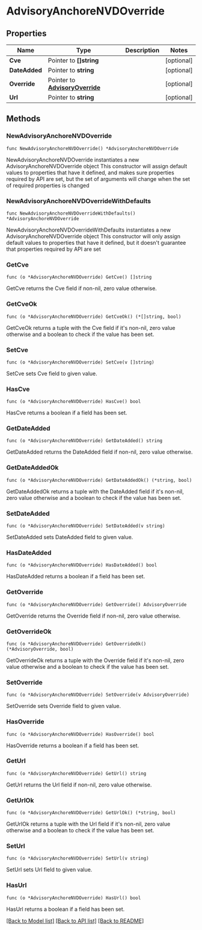 # AdvisoryAnchoreNVDOverride

## Properties

Name | Type | Description | Notes
------------ | ------------- | ------------- | -------------
**Cve** | Pointer to **[]string** |  | [optional] 
**DateAdded** | Pointer to **string** |  | [optional] 
**Override** | Pointer to [**AdvisoryOverride**](AdvisoryOverride.md) |  | [optional] 
**Url** | Pointer to **string** |  | [optional] 

## Methods

### NewAdvisoryAnchoreNVDOverride

`func NewAdvisoryAnchoreNVDOverride() *AdvisoryAnchoreNVDOverride`

NewAdvisoryAnchoreNVDOverride instantiates a new AdvisoryAnchoreNVDOverride object
This constructor will assign default values to properties that have it defined,
and makes sure properties required by API are set, but the set of arguments
will change when the set of required properties is changed

### NewAdvisoryAnchoreNVDOverrideWithDefaults

`func NewAdvisoryAnchoreNVDOverrideWithDefaults() *AdvisoryAnchoreNVDOverride`

NewAdvisoryAnchoreNVDOverrideWithDefaults instantiates a new AdvisoryAnchoreNVDOverride object
This constructor will only assign default values to properties that have it defined,
but it doesn't guarantee that properties required by API are set

### GetCve

`func (o *AdvisoryAnchoreNVDOverride) GetCve() []string`

GetCve returns the Cve field if non-nil, zero value otherwise.

### GetCveOk

`func (o *AdvisoryAnchoreNVDOverride) GetCveOk() (*[]string, bool)`

GetCveOk returns a tuple with the Cve field if it's non-nil, zero value otherwise
and a boolean to check if the value has been set.

### SetCve

`func (o *AdvisoryAnchoreNVDOverride) SetCve(v []string)`

SetCve sets Cve field to given value.

### HasCve

`func (o *AdvisoryAnchoreNVDOverride) HasCve() bool`

HasCve returns a boolean if a field has been set.

### GetDateAdded

`func (o *AdvisoryAnchoreNVDOverride) GetDateAdded() string`

GetDateAdded returns the DateAdded field if non-nil, zero value otherwise.

### GetDateAddedOk

`func (o *AdvisoryAnchoreNVDOverride) GetDateAddedOk() (*string, bool)`

GetDateAddedOk returns a tuple with the DateAdded field if it's non-nil, zero value otherwise
and a boolean to check if the value has been set.

### SetDateAdded

`func (o *AdvisoryAnchoreNVDOverride) SetDateAdded(v string)`

SetDateAdded sets DateAdded field to given value.

### HasDateAdded

`func (o *AdvisoryAnchoreNVDOverride) HasDateAdded() bool`

HasDateAdded returns a boolean if a field has been set.

### GetOverride

`func (o *AdvisoryAnchoreNVDOverride) GetOverride() AdvisoryOverride`

GetOverride returns the Override field if non-nil, zero value otherwise.

### GetOverrideOk

`func (o *AdvisoryAnchoreNVDOverride) GetOverrideOk() (*AdvisoryOverride, bool)`

GetOverrideOk returns a tuple with the Override field if it's non-nil, zero value otherwise
and a boolean to check if the value has been set.

### SetOverride

`func (o *AdvisoryAnchoreNVDOverride) SetOverride(v AdvisoryOverride)`

SetOverride sets Override field to given value.

### HasOverride

`func (o *AdvisoryAnchoreNVDOverride) HasOverride() bool`

HasOverride returns a boolean if a field has been set.

### GetUrl

`func (o *AdvisoryAnchoreNVDOverride) GetUrl() string`

GetUrl returns the Url field if non-nil, zero value otherwise.

### GetUrlOk

`func (o *AdvisoryAnchoreNVDOverride) GetUrlOk() (*string, bool)`

GetUrlOk returns a tuple with the Url field if it's non-nil, zero value otherwise
and a boolean to check if the value has been set.

### SetUrl

`func (o *AdvisoryAnchoreNVDOverride) SetUrl(v string)`

SetUrl sets Url field to given value.

### HasUrl

`func (o *AdvisoryAnchoreNVDOverride) HasUrl() bool`

HasUrl returns a boolean if a field has been set.


[[Back to Model list]](../README.md#documentation-for-models) [[Back to API list]](../README.md#documentation-for-api-endpoints) [[Back to README]](../README.md)


